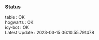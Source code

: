 ### Status


table : OK  
hogwarts : OK  
icy-bot : OK  
Latest Update : 2023-03-15 06:10:55.791478
